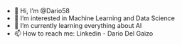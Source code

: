 - 👋 Hi, I’m @Dario58
- 👀 I’m interested in Machine Learning and Data Science
- 🌱 I’m currently learning everything about AI
- 📫 How to reach me: Linkedin - Dario Del Gaizo

<!---
Dario58/Dario58 is a ✨ special ✨ repository because its `README.md` (this file) appears on your GitHub profile.
You can click the Preview link to take a look at your changes.
--->
